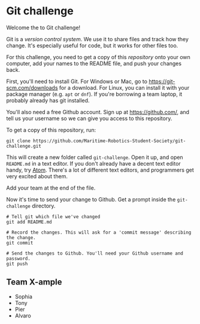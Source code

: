 # Git challenge

Welcome the to Git challenge!

Git is a *version control system*. We use it to share files and track how they
change. It's especially useful for code, but it works for other files too.

For this challenge, you need to get a copy of this *repository* onto your own
computer, add your names to the README file, and push your changes back.

First, you'll need to install Git. For Windows or Mac, go to
https://git-scm.com/downloads for a download. For Linux, you can install it with
your package manager (e.g. `apt` or `dnf`). If you're borrowing a team laptop,
it probably already has git installed.

You'll also need a free Github account. Sign up at https://github.com/, and tell
us your username so we can give you access to this repository.

To get a copy of this repository, run:

    git clone https://github.com/Maritime-Robotics-Student-Society/git-challenge.git

This will create a new folder called `git-challenge`. Open it up, and open
`README.md` in a text editor. If you don't already have a decent text editor handy,
try [Atom](https://atom.io/). There's a lot of different text editors, and
programmers get very excited about them.

Add your team at the end of the file.

Now it's time to send your change to Github. Get a prompt inside the
`git-challenge` directory.

    # Tell git which file we've changed
    git add README.md
    
    # Record the changes. This will ask for a 'commit message' describing the change.
    git commit
    
    # Send the changes to Github. You'll need your Github username and password.
    git push

## Team X-ample

- Sophia
- Tony
- Pier
- Alvaro
